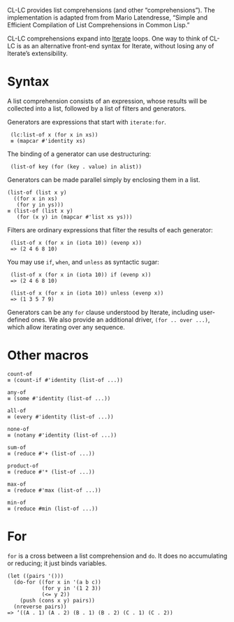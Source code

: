CL-LC provides list comprehensions (and other “comprehensions”). The
implementation is adapted from from Mario Latendresse, “Simple and
Efficient Compilation of List Comprehensions in Common Lisp.”

CL-LC comprehensions expand into [Iterate][] loops. One way to think
of CL-LC is as an alternative front-end syntax for Iterate, without
losing any of Iterate’s extensibility.

# Syntax

A list comprehension consists of an expression, whose results will be
collected into a list, followed by a list of filters and generators.

Generators are expressions that start with `iterate:for`.

     (lc:list-of x (for x in xs))
     ≡ (mapcar #'identity xs)

The binding of a generator can use destructuring:

     (list-of key (for (key . value) in alist))

Generators can be made parallel simply by enclosing them in a list.

    (list-of (list x y)
      ((for x in xs)
       (for y in ys)))
    ≡ (list-of (list x y)
       (for (x y) in (mapcar #'list xs ys)))

Filters are ordinary expressions that filter the results of each
generator:

     (list-of x (for x in (iota 10)) (evenp x))
     => (2 4 6 8 10)

You may use `if`, `when`, and `unless` as syntactic sugar:

     (list-of x (for x in (iota 10)) if (evenp x))
     => (2 4 6 8 10)

     (list-of x (for x in (iota 10)) unless (evenp x))
     => (1 3 5 7 9)

Generators can be any `for` clause understood by Iterate, including
user-defined ones. We also provide an additional driver, `(for .. over
...)`, which allow iterating over any sequence.


# Other macros

    count-of
    ≡ (count-if #'identity (list-of ...))

    any-of
    ≡ (some #'identity (list-of ...))

    all-of
    ≡ (every #'identity (list-of ...))

    none-of
    ≡ (notany #'identity (list-of ...))

    sum-of
    ≡ (reduce #'+ (list-of ...))

    product-of
    ≡ (reduce #'* (list-of ...))

    max-of
    ≡ (reduce #'max (list-of ...))

    min-of
    ≡ (reduce #min (list-of ...))

# For

`for` is a cross between a list comprehension and `do`. It does no
accumulating or reducing; it just binds variables.

    (let ((pairs '()))
      (do-for ((for x in '(a b c))
               (for y in '(1 2 3))
               (<= y 2))
        (push (cons x y) pairs))
      (nreverse pairs))
    => ‘((A . 1) (A . 2) (B . 1) (B . 2) (C . 1) (C . 2))

[Iterate]: https://common-lisp.net/project/iterate/doc/index.html
